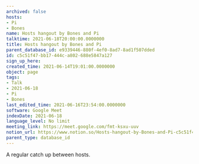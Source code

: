 ```yaml
---
archived: false
hosts:
- Pi
- Bones
name: Hosts hangout by Bones and Pi
talktime: 2021-06-18T20:00:00.0000000
title: Hosts hangout by Bones and Pi
parent_database_id: e9339446-880f-4ef0-8ad7-8ad1f507dded
id: c5c51f47-bb17-444c-a802-688e5847a127
sign_up_here: 
created_time: 2021-06-14T19:01:00.0000000
object: page
tags:
- Talk
- 2021-06-18
- Pi
- Bones
last_edited_time: 2021-06-16T23:54:00.0000000
software: Google Meet
indexDate: 2021-06-18
language_level: No limit
meeting_link: https://meet.google.com/fmt-ksxu-uuv
notion_url: https://www.notion.so/Hosts-hangout-by-Bones-and-Pi-c5c51f47bb17444ca802688e5847a127
parent_type: database_id
---
```


A regular catch up between hosts.


